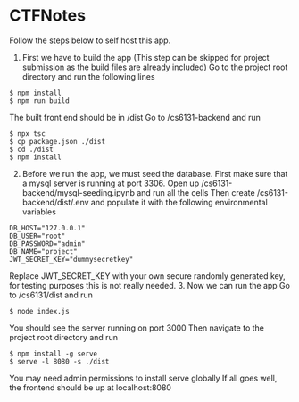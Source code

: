 # CTFNotes

Follow the steps below to self host this app.

1. First we have to build the app (This step can be skipped for project submission as the build files are already included)
Go to the project root directory and run the following lines
```
$ npm install
$ npm run build
```
The built front end should be in /dist
Go to /cs6131-backend and run
```
$ npx tsc
$ cp package.json ./dist
$ cd ./dist
$ npm install
```

2. Before we run the app, we must seed the database. First make sure that a mysql server is running at port 3306.
Open up /cs6131-backend/mysql-seeding.ipynb and run all the cells
Then create /cs6131-backend/dist/.env and populate it with the following environmental variables
```
DB_HOST="127.0.0.1"
DB_USER="root"
DB_PASSWORD="admin"
DB_NAME="project"
JWT_SECRET_KEY="dummysecretkey"
```
Replace JWT_SECRET_KEY with your own secure randomly generated key, for testing purposes this is not really needed.
3. Now we can run the app
Go to /cs6131/dist and run
```
$ node index.js
```
You should see the server running on port 3000
Then navigate to the project root directory and run
```
$ npm install -g serve
$ serve -l 8080 -s ./dist
```
You may need admin permissions to install serve globally
If all goes well, the frontend should be up at localhost:8080
